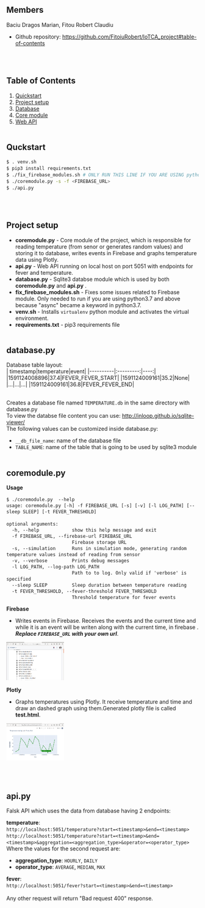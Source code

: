 ## Members
Baciu Dragos Marian, Fitou Robert Claudiu
<br>
- Github repository: https://github.com/FitoiuRobert/IoTCA_project#table-of-contents

<br><br>


## Table of Contents
1. [ Quickstart ](#quickstart)
2. [ Project setup](#proj-setup)
3. [ Database ](#database)
4. [ Core module ](#coremodule)
5. [ Web API ](#api)
<br><br>


<a name="quickstart"></a>

## Quckstart
```sh
$ . venv.sh
$ pip3 install requirements.txt
$ ./fix_firebase_modules.sh # ONLY RUN THIS LINE IF YOU ARE USING python3.7 AND ABOVE
$ ./coremodule.py -s -f <FIREBASE_URL>
$ ./api.py
```
<br><br>


<a name="proj-setup"></a>
## Project setup

- __coremodule.py__ - Core module of the project, which is responsible for reading temperature (from senor or
    generates random values) and storing it to database, writes events in Firebase and graphs temperature data
    using Plotly.
- __api.py__ - Web API running on local host on port 5051 with endpoints for fever and temperature.
- __database.py__ - Sqlite3 databse module which is used by both __coremodule.py__ and __api.py__ .
- __fix_firebase_modules.sh__ - Fixes some issues related to Firebase module. Only needed to run if you are using
    python3.7 and above because "async" became a keyword in python3.7.
- __venv.sh__ - Installs `virtualenv` python module and activates the virtual environment.
- __requirements.txt__ - pip3 requirements file
<br><br>


<a name="database"></a>
## database.py

Database table layout:<br>
| timestamp|temperature|event|
|----------|:---------:|----:|
|1591124008896|37.4|FEVER_FEVER_START|
|1591124009161|35.2|None|
|...|...|...|
|1591124009161|36.8|FEVER_FEVER_END|

<br>Creates a database file named `TEMPERATURE.db` in the same directory with database.py
<br>To view the databse file content you can use: http://inloop.github.io/sqlite-viewer/
<br>The following values can be customized inside database.py:
- `__db_file_name`: name of the database file
- `TABLE_NAME`: name of the table that is going to be used by sqlite3 module
<br><br>

<a name="coremodule"></a>

## coremodule.py
__Usage__
```text
$ ./coremodule.py  --help
usage: coremodule.py [-h] -f FIREBASE_URL [-s] [-v] [-l LOG_PATH] [--sleep SLEEP] [-t FEVER_THRESHOLD]

optional arguments:
  -h, --help            show this help message and exit
  -f FIREBASE_URL, --firebase-url FIREBASE_URL
                        Firebase storage URL
  -s, --simulation      Runs in simulation mode, generating random temperature values instead of reading from sensor
  -v, --verbose         Prints debug messages
  -l LOG_PATH, --log-path LOG_PATH
                        Path to to log. Only valid if 'verbose' is specified
  --sleep SLEEP         Sleep duration between temperature reading
  -t FEVER_THRESHOLD, --fever-threshold FEVER_THRESHOLD
                        Threshold temperature for fever events
```
__Firebase__
- Writes events in Firebase. Receives the events and the current time and while it is an event will be writen along with the current time, in firebase . ***Replace `FIREBASE_URL` with your own url***.
<img src=".img/firebase.png" width="30%" height="30%" alt="Firebase">
<br>

__Plotly__

- Graphs temperatures using Plotly. It receive temperature and time and draw an dashed graph using them.Generated plotly file is called **test.html**.<br>
<img src=".img/plotly.png" width="30%" height="30%" alt="Plotly">

<br><br>


<a name="api"></a>

## api.py

Falsk API which uses the data from database having 2 endpoints:<br>

__temperature__:
<br>`http://localhost:5051/temperature?start=<timestamp>&end=<timestamp>`
<br>`http://localhost:5051/temperature?start=<timestamp>&end=<timestamp>&aggregation=<aggregation_type>&operator=<operator_type>`
<br>Where the values for the second request are:

- __aggregation_type__: `HOURLY`, `DAILY` 
- __operator_type__: `AVERAGE`, `MEDIAN`, `MAX`

__fever__:
<br>`http://localhost:5051/fever?start=<timestamp>&end=<timestamp>`
<br><br>Any other request will return "Bad request 400" response.




